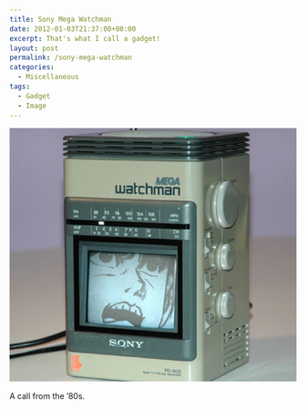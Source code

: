 ```yaml
---
title: Sony Mega Watchman
date: 2012-01-03T21:37:00+00:00
excerpt: That's what I call a gadget!
layout: post
permalink: /sony-mega-watchman
categories:
  - Miscellaneous
tags:
  - Gadget
  - Image
---
```

![Sony Mega Watchman](/images/2012/sony-mega-watchman.jpg)

A call from the ’80s.